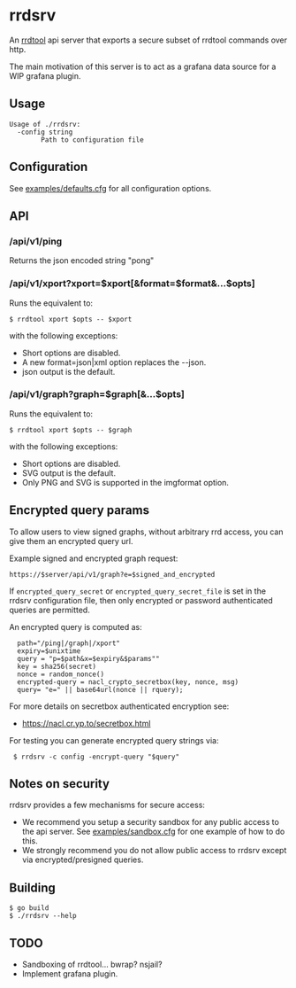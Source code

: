 # rrdsrv

An [rrdtool](https://oss.oetiker.ch/rrdtool/) api server that exports a secure subset of rrdtool commands over http.

The main motivation of this server is to act as a grafana data source for a WIP
grafana plugin.

## Usage

```
Usage of ./rrdsrv:
  -config string
        Path to configuration file
```

## Configuration

See [examples/defaults.cfg](examples/defaults.cfg) for all configuration options.

## API

### /api/v1/ping

Returns the json encoded string "pong"

### /api/v1/xport?xport=$xport[&format=$format&...$opts]

Runs the equivalent to:

```
$ rrdtool xport $opts -- $xport
```

with the following exceptions:

- Short options are disabled.
- A new format=json|xml option replaces the --json.
- json output is the default.

### /api/v1/graph?graph=$graph[&...$opts]

Runs the equivalent to:

```
$ rrdtool xport $opts -- $graph
```

with the following exceptions:

- Short options are disabled.
- SVG output is the default.
- Only PNG and SVG is supported in the imgformat option.

## Encrypted query params

To allow users to view signed graphs, without arbitrary rrd access,
you can give them an encrypted query url.

Example signed and encrypted graph request:
```
https://$server/api/v1/graph?e=$signed_and_encrypted
```

If `encrypted_query_secret` or `encrypted_query_secret_file` is set in the rrdsrv configuration file, then only encrypted or password authenticated queries are permitted.

An encrypted query is computed as:

```
  path="/ping|/graph|/xport"
  expiry=$unixtime
  query = "p=$path&x=$expiry&$params""
  key = sha256(secret)
  nonce = random_nonce()
  encrypted-query = nacl_crypto_secretbox(key, nonce, msg)
  query= "e=" || base64url(nonce || rquery);
```

For more details on secretbox authenticated encryption see:

- https://nacl.cr.yp.to/secretbox.html

For testing you can generate encrypted query strings via:

```
 $ rrdsrv -c config -encrypt-query "$query"
```

## Notes on security

rrdsrv provides a few mechanisms for secure access:

- We recommend you setup a security sandbox for any public access to the api server.
  See [examples/sandbox.cfg](examples/sandbox.cfg) for one example of how to do this.
- We strongly recommend you do not allow public access to rrdsrv except via
  encrypted/presigned queries.


## Building

```
$ go build
$ ./rrdsrv --help
```

## TODO

- Sandboxing of rrdtool... bwrap? nsjail?
- Implement grafana plugin.
